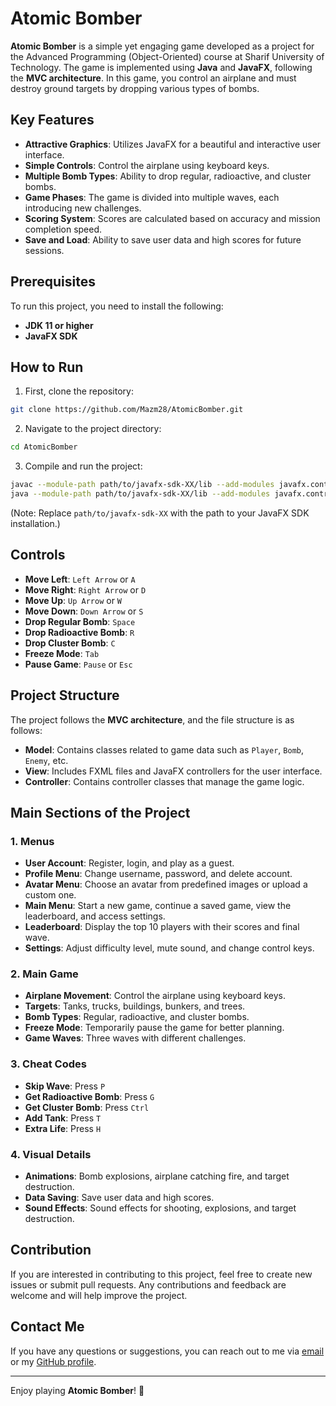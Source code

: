 # Atomic Bomber

**Atomic Bomber** is a simple yet engaging game developed as a project for the Advanced Programming (Object-Oriented) course at Sharif University of Technology. The game is implemented using **Java** and **JavaFX**, following the **MVC architecture**. In this game, you control an airplane and must destroy ground targets by dropping various types of bombs.

## Key Features

- **Attractive Graphics**: Utilizes JavaFX for a beautiful and interactive user interface.
- **Simple Controls**: Control the airplane using keyboard keys.
- **Multiple Bomb Types**: Ability to drop regular, radioactive, and cluster bombs.
- **Game Phases**: The game is divided into multiple waves, each introducing new challenges.
- **Scoring System**: Scores are calculated based on accuracy and mission completion speed.
- **Save and Load**: Ability to save user data and high scores for future sessions.

## Prerequisites

To run this project, you need to install the following:

- **JDK 11 or higher**
- **JavaFX SDK**

## How to Run

1. First, clone the repository:

```bash
git clone https://github.com/Mazm28/AtomicBomber.git
```

2. Navigate to the project directory:

```bash
cd AtomicBomber
```

3. Compile and run the project:

```bash
javac --module-path path/to/javafx-sdk-XX/lib --add-modules javafx.controls,javafx.fxml *.java
java --module-path path/to/javafx-sdk-XX/lib --add-modules javafx.controls,javafx.fxml Main
```

(Note: Replace `path/to/javafx-sdk-XX` with the path to your JavaFX SDK installation.)

## Controls

- **Move Left**: `Left Arrow` or `A`
- **Move Right**: `Right Arrow` or `D`
- **Move Up**: `Up Arrow` or `W`
- **Move Down**: `Down Arrow` or `S`
- **Drop Regular Bomb**: `Space`
- **Drop Radioactive Bomb**: `R`
- **Drop Cluster Bomb**: `C`
- **Freeze Mode**: `Tab`
- **Pause Game**: `Pause` or `Esc`

## Project Structure

The project follows the **MVC architecture**, and the file structure is as follows:

- **Model**: Contains classes related to game data such as `Player`, `Bomb`, `Enemy`, etc.
- **View**: Includes FXML files and JavaFX controllers for the user interface.
- **Controller**: Contains controller classes that manage the game logic.

## Main Sections of the Project

### 1. Menus
- **User Account**: Register, login, and play as a guest.
- **Profile Menu**: Change username, password, and delete account.
- **Avatar Menu**: Choose an avatar from predefined images or upload a custom one.
- **Main Menu**: Start a new game, continue a saved game, view the leaderboard, and access settings.
- **Leaderboard**: Display the top 10 players with their scores and final wave.
- **Settings**: Adjust difficulty level, mute sound, and change control keys.

### 2. Main Game
- **Airplane Movement**: Control the airplane using keyboard keys.
- **Targets**: Tanks, trucks, buildings, bunkers, and trees.
- **Bomb Types**: Regular, radioactive, and cluster bombs.
- **Freeze Mode**: Temporarily pause the game for better planning.
- **Game Waves**: Three waves with different challenges.

### 3. Cheat Codes
- **Skip Wave**: Press `P`
- **Get Radioactive Bomb**: Press `G`
- **Get Cluster Bomb**: Press `Ctrl`
- **Add Tank**: Press `T`
- **Extra Life**: Press `H`

### 4. Visual Details
- **Animations**: Bomb explosions, airplane catching fire, and target destruction.
- **Data Saving**: Save user data and high scores.
- **Sound Effects**: Sound effects for shooting, explosions, and target destruction.

## Contribution

If you are interested in contributing to this project, feel free to create new issues or submit pull requests. Any contributions and feedback are welcome and will help improve the project.

## Contact Me

If you have any questions or suggestions, you can reach out to me via [email](mailto:meschi.ma24@egmail.com) or my [GitHub profile](https://github.com/Mazm28).

---

Enjoy playing **Atomic Bomber**! 🚀
